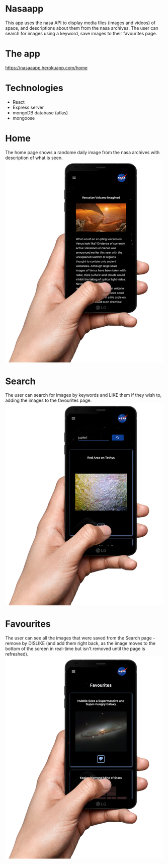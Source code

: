 # Nasaapp
This app uses the nasa API to display media files (images and videos) of space, and descriptions about them from the nasa archives.
The user can search for images using a keyword, save images to their favourites page.

# The app
https://nasaaapp.herokuapp.com/home

# Technologies
- React
- Express server
- mongoDB database (atlas)
- mongoose

# Home
The home page shows a randome daily image from the nasa archives with description of what is seen.
![alt home](https://github.com/tzlilhaim/nasa-app/blob/master/demo-images/nasaapp-home.png?raw=true)

# Search
The user can search for images by keywords and LIKE them if they wish to, adding the images to the favourites page.
![alt search](https://github.com/tzlilhaim/nasa-app/blob/master/demo-images/nasaapp-search.png?raw=true)

# Favourites
The user can see all the images that were saved from the Search page - remove by DISLIKE (and add them right back, as the image moves to the bottom of the screen in real-time but isn't removed until the page is refreshed).
![alt favourites](https://github.com/tzlilhaim/nasa-app/blob/master/demo-images/nasaapp-favourites.png?raw=true)